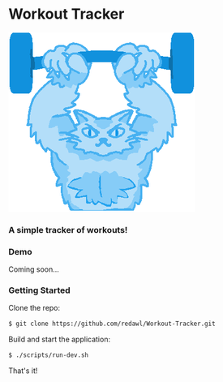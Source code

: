 # Workout Tracker
![icon](frontend/public/icon.png)
### A simple tracker of workouts!

### Demo
Coming soon...

### Getting Started
Clone the repo:
```bash
$ git clone https://github.com/redawl/Workout-Tracker.git
```

Build and start the application:
```bash
$ ./scripts/run-dev.sh
```

That's it!